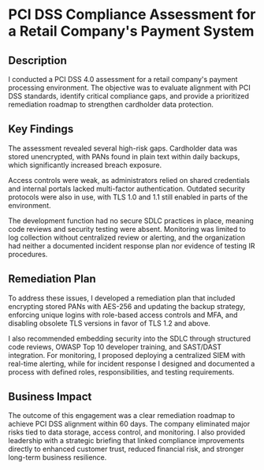 <h1>PCI DSS Compliance Assessment for a Retail Company's Payment System</h1>

<h2>Description</h2>

I conducted a PCI DSS 4.0 assessment for a retail company's payment processing environment. The objective was to evaluate alignment with PCI DSS standards, identify critical compliance gaps, and provide a prioritized remediation roadmap to strengthen cardholder data protection.

<h2>Key Findings</h2>

The assessment revealed several high-risk gaps. Cardholder data was stored unencrypted, with PANs found in plain text within daily backups, which significantly increased breach exposure. 

Access controls were weak, as administrators relied on shared credentials and internal portals lacked multi-factor authentication. Outdated security protocols were also in use, with TLS 1.0 and 1.1 still enabled in parts of the environment.

The development function had no secure SDLC practices in place, meaning code reviews and security testing were absent. Monitoring was limited to log collection without centralized review or alerting, and the organization had neither a documented incident response plan nor evidence of testing IR procedures.


<h2>Remediation Plan </h2>

To address these issues, I developed a remediation plan that included encrypting stored PANs with AES-256 and updating the backup strategy, enforcing unique logins with role-based access controls and MFA, and disabling obsolete TLS versions in favor of TLS 1.2 and above. 

I also recommended embedding security into the SDLC through structured code reviews, OWASP Top 10 developer training, and SAST/DAST integration. For monitoring, I proposed deploying a centralized SIEM with real-time alerting, while for incident response I designed and documented a process with defined roles, responsibilities, and testing requirements.

<h2>Business Impact</h2>

The outcome of this engagement was a clear remediation roadmap to achieve PCI DSS alignment within 60 days. The company eliminated major risks tied to data storage, access control, and monitoring. I also provided leadership with a strategic briefing that linked compliance improvements directly to enhanced customer trust, reduced financial risk, and stronger long-term business resilience.









<!--
 ```diff
- text in red
+ text in green
! text in orange
# text in gray
@@ text in purple (and bold)@@
```
--!>
